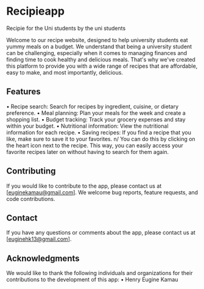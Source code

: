 # Recipieapp
Recipie for the Uni students by the uni students

Welcome to our recipe website, designed to help university students eat yummy meals on a budget. We understand that being a university student can be challenging, especially when it comes to managing finances and finding time to cook healthy and delicious meals. That's why we've created this platform to provide you with a wide range of recipes that are affordable, easy to make, and most importantly, delicious.

## Features
• Recipe search: Search for recipes by ingredient, cuisine, or dietary preference.
• Meal planning: Plan your meals for the week and create a shopping list.
• Budget tracking: Track your grocery expenses and stay within your budget.
• Nutritional information: View the nutritional information for each recipe.
• Saving recipes: If you find a recipe that you like, make sure to save it to your favorites. n/ You can do this by clicking on the heart icon next to the recipe. This way, you can easily access your favorite recipes later on without having to search for them again.

## Contributing
If you would like to contribute to the app, please contact us at [euginekamau@gmail.com]. We welcome bug reports, feature requests, and code contributions.
## Contact
If you have any questions or comments about the app, please contact us at [euginehk13@gmail.com].
## Acknowledgments
We would like to thank the following individuals and organizations for their contributions to the development of this app:
• Henry Eugine Kamau
